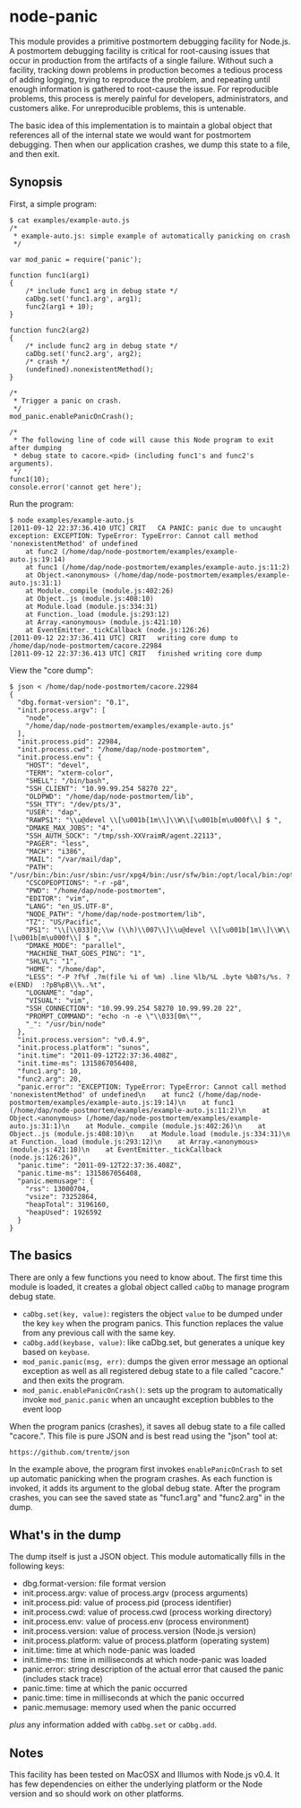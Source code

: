 node-panic
===============

This module provides a primitive postmortem debugging facility for Node.js.  A
postmortem debugging facility is critical for root-causing issues that occur in
production from the artifacts of a single failure.  Without such a facility,
tracking down problems in production becomes a tedious process of adding
logging, trying to reproduce the problem, and repeating until enough
information is gathered to root-cause the issue.  For reproducible problems,
this process is merely painful for developers, administrators, and customers
alike.  For unreproducible problems, this is untenable.

The basic idea of this implementation is to maintain a global object that
references all of the internal state we would want for postmortem debugging.
Then when our application crashes, we dump this state to a file, and then exit.


Synopsis
--------

First, a simple program:

    $ cat examples/example-auto.js 
    /*
     * example-auto.js: simple example of automatically panicking on crash
     */
    
    var mod_panic = require('panic');
    
    function func1(arg1)
    {
    	/* include func1 arg in debug state */
    	caDbg.set('func1.arg', arg1);
    	func2(arg1 + 10);
    }
    
    function func2(arg2)
    {
    	/* include func2 arg in debug state */
    	caDbg.set('func2.arg', arg2);
    	/* crash */
    	(undefined).nonexistentMethod();
    }
    
    /*
     * Trigger a panic on crash.
     */
    mod_panic.enablePanicOnCrash();
    
    /*
     * The following line of code will cause this Node program to exit after dumping
     * debug state to cacore.<pid> (including func1's and func2's arguments).
     */
    func1(10);
    console.error('cannot get here');


Run the program:

    $ node examples/example-auto.js 
    [2011-09-12 22:37:36.410 UTC] CRIT   CA PANIC: panic due to uncaught exception: EXCEPTION: TypeError: TypeError: Cannot call method 'nonexistentMethod' of undefined
        at func2 (/home/dap/node-postmortem/examples/example-auto.js:19:14)
        at func1 (/home/dap/node-postmortem/examples/example-auto.js:11:2)
        at Object.<anonymous> (/home/dap/node-postmortem/examples/example-auto.js:31:1)
        at Module._compile (module.js:402:26)
        at Object..js (module.js:408:10)
        at Module.load (module.js:334:31)
        at Function._load (module.js:293:12)
        at Array.<anonymous> (module.js:421:10)
        at EventEmitter._tickCallback (node.js:126:26)
    [2011-09-12 22:37:36.411 UTC] CRIT   writing core dump to /home/dap/node-postmortem/cacore.22984
    [2011-09-12 22:37:36.413 UTC] CRIT   finished writing core dump


View the "core dump":

    $ json < /home/dap/node-postmortem/cacore.22984
    {
      "dbg.format-version": "0.1",
      "init.process.argv": [
        "node",
        "/home/dap/node-postmortem/examples/example-auto.js"
      ],
      "init.process.pid": 22984,
      "init.process.cwd": "/home/dap/node-postmortem",
      "init.process.env": {
        "HOST": "devel",
        "TERM": "xterm-color",
        "SHELL": "/bin/bash",
        "SSH_CLIENT": "10.99.99.254 58270 22",
        "OLDPWD": "/home/dap/node-postmortem/lib",
        "SSH_TTY": "/dev/pts/3",
        "USER": "dap",
        "RAWPS1": "\\u@devel \\[\u001b[1m\\]\\W\\[\u001b[m\u000f\\] $ ",
        "DMAKE_MAX_JOBS": "4",
        "SSH_AUTH_SOCK": "/tmp/ssh-XXVraimR/agent.22113",
        "PAGER": "less",
        "MACH": "i386",
        "MAIL": "/var/mail/dap",
        "PATH": "/usr/bin:/bin:/usr/sbin:/usr/xpg4/bin:/usr/sfw/bin:/opt/local/bin:/opt/local/sbin:/usr/ccs/bin",
        "CSCOPEOPTIONS": "-r -p8",
        "PWD": "/home/dap/node-postmortem",
        "EDITOR": "vim",
        "LANG": "en_US.UTF-8",
        "NODE_PATH": "/home/dap/node-postmortem/lib",
        "TZ": "US/Pacific",
        "PS1": "\\[\\033]0;\\w (\\h)\\007\\]\\u@devel \\[\u001b[1m\\]\\W\\[\u001b[m\u000f\\] $ ",
        "DMAKE_MODE": "parallel",
        "MACHINE_THAT_GOES_PING": "1",
        "SHLVL": "1",
        "HOME": "/home/dap",
        "LESS": "-P ?f%f .?m(file %i of %m) .line %lb/%L .byte %bB?s/%s. ?e(END)  :?pB%pB\\%..%t",
        "LOGNAME": "dap",
        "VISUAL": "vim",
        "SSH_CONNECTION": "10.99.99.254 58270 10.99.99.20 22",
        "PROMPT_COMMAND": "echo -n -e \"\\033[0m\"",
        "_": "/usr/bin/node"
      },
      "init.process.version": "v0.4.9",
      "init.process.platform": "sunos",
      "init.time": "2011-09-12T22:37:36.408Z",
      "init.time-ms": 1315867056408,
      "func1.arg": 10,
      "func2.arg": 20,
      "panic.error": "EXCEPTION: TypeError: TypeError: Cannot call method 'nonexistentMethod' of undefined\n    at func2 (/home/dap/node-postmortem/examples/example-auto.js:19:14)\n    at func1 (/home/dap/node-postmortem/examples/example-auto.js:11:2)\n    at Object.<anonymous> (/home/dap/node-postmortem/examples/example-auto.js:31:1)\n    at Module._compile (module.js:402:26)\n    at Object..js (module.js:408:10)\n    at Module.load (module.js:334:31)\n    at Function._load (module.js:293:12)\n    at Array.<anonymous> (module.js:421:10)\n    at EventEmitter._tickCallback (node.js:126:26)",
      "panic.time": "2011-09-12T22:37:36.408Z",
      "panic.time-ms": 1315867056408,
      "panic.memusage": {
        "rss": 13000704,
        "vsize": 73252864,
        "heapTotal": 3196160,
        "heapUsed": 1926592
      }
    }


The basics
----------

There are only a few functions you need to know about.  The first time this
module is loaded, it creates a global object called `caDbg` to manage program
debug state.

* `caDbg.set(key, value)`: registers the object `value` to be dumped under the
  key `key` when the program panics.  This function replaces the value from any
  previous call with the same key.
* `caDbg.add(keybase, value)`: like caDbg.set, but generates a unique key based
  on `keybase`.
* `mod_panic.panic(msg, err)`: dumps the given error message an optional
  exception as well as all registered debug state to a file called
  "cacore.<pid>" and then exits the program.
* `mod_panic.enablePanicOnCrash()`: sets up the program to automatically invoke
  `mod_panic.panic` when an uncaught exception bubbles to the event loop

When the program panics (crashes), it saves all debug state to a file called
"cacore.<pid>".  This file is pure JSON and is best read using the "json" tool at:

    https://github.com/trentm/json

In the example above, the program first invokes `enablePanicOnCrash` to set up
automatic panicking when the program crashes.  As each function is invoked, it
adds its argument to the global debug state.  After the program crashes, you
can see the saved state as "func1.arg" and "func2.arg" in the dump.


What's in the dump
------------------

The dump itself is just a JSON object.  This module automatically fills in the following keys:

* dbg.format-version: file format version
* init.process.argv: value of process.argv (process arguments)
* init.process.pid: value of process.pid (process identifier)
* init.process.cwd: value of process.cwd (process working directory)
* init.process.env: value of process.env (process environment)
* init.process.version: value of process.version (Node.js version)
* init.process.platform: value of process.platform (operating system)
* init.time: time at which node-panic was loaded
* init.time-ms: time in milliseconds at which node-panic was loaded
* panic.error: string description of the actual error that caused the panic (includes stack trace)
* panic.time: time at which the panic occurred
* panic.time: time in milliseconds at which the panic occurred
* panic.memusage: memory used when the panic occurred

*plus* any information added with `caDbg.set` or `caDbg.add`.


Notes
-----

This facility has been tested on MacOSX and Illumos with Node.js v0.4.  It has
few dependencies on either the underlying platform or the Node version and so
should work on other platforms.

